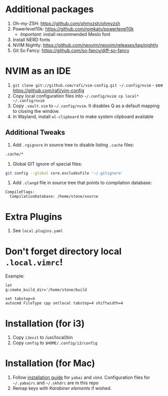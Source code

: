 # Additional packages

 1. Oh-my-ZSH: https://github.com/ohmyzsh/ohmyzsh
 1. Powerlevel10k: https://github.com/romkatv/powerlevel10k
    - *Important*: install recommended Meslo font
 1. Install NERD fonts
 1. NVIM Nightly: https://github.com/neovim/neovim/releases/tag/nightly
 1. Git So Fancy: https://github.com/so-fancy/diff-so-fancy

# NVIM as an IDE

1. `git clone git://github.com/rafi/vim-config.git ~/.config/nvim` - see
   https://github.com/rafi/vim-config
1. Copy local configuration files into `~/.config/nvim`: `cp local*
   ~/.config/nvim`
1. Copy `.vault.vim` to `~/.config/nvim`. It disables Q as a default mapping to
   closing the window.
1. In Wayland, install `wl-clipboard` to make system clipboard available

## Additional Tweaks

1. Add `.rgignore` in source tree to disable listing `.cache` files:
```sh
.cache/*
```
1. Global GIT ignore of special files:
```sh
git config --global core.excludesFile '~/.gitignore'
```

1. Add `.clangd` file in source tree that points to compilation database:

```
CompileFlags:
  CompilationDatabase: /home/stone/source
```

# Extra Plugins

1. See `local.plugins.yaml`

# Don't forget directory local `.local.vimrc`!

Example:

    let
    g:cmake_build_dir='/home/stone/build

    set tabstop=4
    autocmd FileType cpp setlocal tabstop=4 shiftwidth=4

# Installation (for i3)

1. Copy `i3exit` to /usr/local/bin
1. Copy `config` to `$HOME/.config/i3/config`

# Installation (for Mac)

1. Follow [installation guide](https://cbrgm.net/post/2021-05-5-setup-macos/)
for `yabai` and `skhd`. Configuration files for `~/.yabairc` and `~/.skhdrc`
are in this repo
2. Remap keys with *Karabiner elements* if wished.

